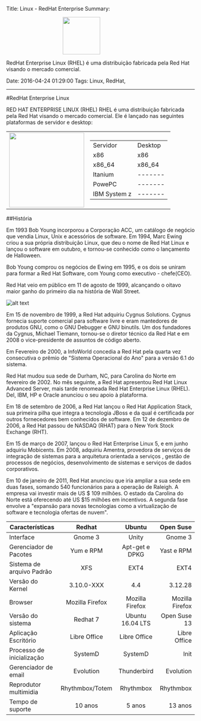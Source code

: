 Title: Linux - RedHat Enterprise
Summary: <div style="padding-left: 30%;"><img src="https://app.box.com/representation/file_version_65545806854/image_2048_jpg/1.jpg?shared_name=xxxxi7fcb8o26guuqqsp8s4qpw6hvl9s" width="100"/></div><div><p>RedHat Enterprise Linux (RHEL) é uma distribuição fabricada pela Red Hat visando o mercado comercial.</p></div>
Date: 2016-04-24 01:29:00
Tags: Linux, RedHat,

---
#RedHat Enterprise Linux
<p>RED HAT ENTERPRISE LINUX (RHEL) RHEL é uma distribuição fabricada pela Red Hat visando o mercado comercial. Ele é lançado nas seguintes plataformas de servidor e desktop:</p>
<table id="no_table" class="no_table"> <tr><td id="no_table" class="no_table">
<img src="https://app.box.com/representation/file_version_65545806854/image_2048_jpg/1.jpg?shared_name=xxxxi7fcb8o26guuqqsp8s4qpw6hvl9s" width="200" align="middle"/></td>
<td id="no_table" class="no_table"> <table>
  <tr>
    <td>Servidor</td>
    <td>Desktop</td>
  </tr>
  <tr>
    <td>x86</td>
    <td>x86</td>
  </tr>
    <tr>
    <td>x86_64</td>
    <td>x86_64</td>
  </tr>
      <tr>
    <td>Itanium</td>
    <td>-------</td>
  </tr>
    <tr>
    <td>PowePC</td>
    <td>-------</td>
  </tr>
    <tr>
    <td>IBM System z</td>
    <td>-------</td>
  </tr>
</table></td></tr></table>
##História<p> </p>

Em 1993 Bob Young incorporou a Corporação ACC, um catálogo de negócio que vendia Linux, Unix e acessórios de software. Em 1994, Marc Ewing criou a sua própria distribuição Linux, que deu o nome de Red Hat Linux e lançou o software em outubro, e tornou-se conhecido como o lançamento de Halloween. 

Bob Young comprou os negócios de Ewing em 1995, e os dois se uniram para formar a Red Hat Software, com Young como executivo - chefe(CEO).

Red Hat veio em público em 11 de agosto de 1999, alcançando o oitavo maior ganho do primeiro dia na história de Wall Street.<p> </p>
![alt text](https://app.box.com/representation/file_version_65545807062/image_2048_jpg/1.jpg?shared_name=3q1ppz6vsc7hb44cf1jyljnbuw8vjheh "Bob Young e Marc Ewing") <p> </p>
Em 15 de novembro de 1999, a Red Hat adquiriu Cygnus Solutions. Cygnus fornecia suporte comercial para software livre e eram mantedores de produtos GNU, como o GNU Debugger e GNU binutils. Um dos fundadores da Cygnus, Michael Tiemann, tornou-se o diretor técnico da Red Hat e em 2008 o vice-presidente de assuntos de código aberto.

Em Fevereiro de 2000, a InfoWorld concedia a Red Hat pela quarta vez consecutiva o prêmio de "Sistema Operacional do Ano" para a versão 6.1 do sistema. 

Red Hat mudou sua sede de Durham, NC, para Carolina do Norte em fevereiro de 2002. No mês seguinte, a Red Hat apresentou Red Hat Linux Advanced Server, mais tarde renomeada Red Hat Enterprise Linux (RHEL). Del, IBM, HP e Oracle anunciou o seu apoio à plataforma. 

Em 18 de setembro de 2006, a Red Hat lançou o Red Hat Application Stack, sua primeira pilha que integra a tecnologia JBoss e da qual é certificada por outros fornecedores bem conhecidos de software. Em 12 de dezembro de 2006, a Red Hat passou de NASDAQ (RHAT) para o New York Stock Exchange (RHT).

Em 15 de março de 2007, lançou o Red Hat Enterprise Linux 5, e em junho adquiriu Mobicents. Em 2008, adquiriu Amentra, provedora de serviços de integração de sistemas para a arquitetura orientada a serviços , gestão de processos de negócios, desenvolvimento de sistemas e serviços de dados corporativos. 

Em 10 de janeiro de 2011, Red Hat anunciou que iria ampliar a sua sede em duas fases, somando 540 funcionários para a operação de Raleigh. A empresa vai investir mais de US $ 109 milhões. O estado da Carolina do Norte está oferecendo até US $15 milhões em incentivos. A segunda fase envolve a "expansão para novas tecnologias como a virtualização de software e tecnologia ofertas de nuvem".

| Características        | Redhat   | Ubuntu        | Open Suse  |
| ---------------------- |:---------:|:-------------:|-----------:|
| Interface              | Gnome 3    | Unity         | Gnome 3    |
| Gerenciador de Pacotes | Yum e RPM | Apt-get e DPKG| Yast e RPM |
| Sistema de arquivo Padrão | XFS    | EXT4          | EXT4       |
| Versão do Kernel       | 3.10.0-XXX| 4.4           | 3.12.28    |
| Browser | Mozilla Firefox | Mozilla Firefox   | Mozilla Firefox |
| Versão do sistema | Redhat 7 | Ubuntu 16.04 LTS | Open Suse 13 |
| Aplicação Escritório | Libre Office | Libre Office | Libre Office |
| Processo de inicialização | SystemD |      SystemD |      Init  |
| Gerenciador de email   | Evolution | Thunderbird   | Evolution  |
| Reprodutor multimidia | Rhythmbox/Totem | Rhythmbox | Rhythmbox |
| Tempo de suporte      |  10 anos        | 5 anos    | 13 anos   |
